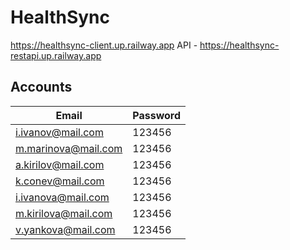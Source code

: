 # HealthSync
https://healthsync-client.up.railway.app
API - https://healthsync-restapi.up.railway.app

## Accounts
| Email | Password |
|-------|----------|
| i.ivanov@mail.com | 123456 |
| m.marinova@mail.com | 123456 |
| a.kirilov@mail.com | 123456 |
| k.conev@mail.com | 123456 |
| i.ivanova@mail.com | 123456 |
| m.kirilova@mail.com | 123456 |
| v.yankova@mail.com | 123456 |
